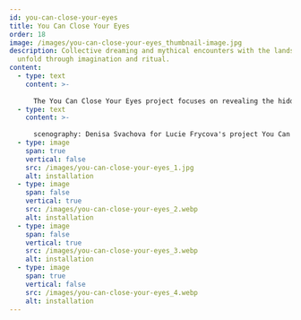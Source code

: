 ```yaml
---
id: you-can-close-your-eyes
title: You Can Close Your Eyes
order: 18
image: /images/you-can-close-your-eyes_thumbnail-image.jpg
description: Collective dreaming and mythical encounters with the landscape
  unfold through imagination and ritual.
content:
  - type: text
    content: >-
      
      The You Can Close Your Eyes project focuses on revealing the hidden layers of a place through collective dreaming. During October 2021, passers-by engage in the process of imagination—dreaming, shaping, and firing a mythical animal inside a mysterious white box, a site of concentrated perception. The project is based on an in-depth exploration of the environment near the Martiňák pond. Its layers are uncovered through personal encounters with the landscape, local people, and culture. The scientific research site becomes an experimental laboratory where the artist develops methods to use natural materials (clay, sand, wood, water) to transform findings into material artifacts and to weave the contemporary myth of the place. The installation is a participatory project inviting the public to join the experience. The accompanying workshops, Listening to the Wild, focus on perceiving and transcending the boundaries between natural and urban landscapes and include experiments with environmental sound recordings. (text published on [www.umenipromesto.eu](http://www.umenipromesto.eu))
  - type: text
    content: >-
      
      scenography: Denisa Svachova for Lucie Frycova's project You Can Close Your Eyes
  - type: image
    span: true
    vertical: false
    src: /images/you-can-close-your-eyes_1.jpg
    alt: installation
  - type: image
    span: false
    vertical: true
    src: /images/you-can-close-your-eyes_2.webp
    alt: installation
  - type: image
    span: false
    vertical: true
    src: /images/you-can-close-your-eyes_3.webp
    alt: installation
  - type: image
    span: true
    vertical: false
    src: /images/you-can-close-your-eyes_4.webp
    alt: installation
---
```

